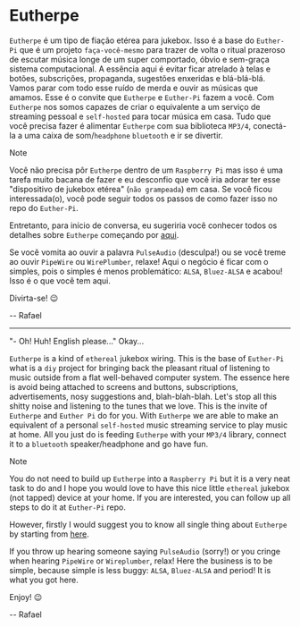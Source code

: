 # Eutherpe

`Eutherpe` é um tipo de fiação etérea para jukebox. Isso é a base do `Euther-Pi` que é um projeto `faça-você-mesmo` para
trazer de volta o ritual prazeroso de escutar música longe de um super comportado, óbvio e sem-graça sistema computacional.
A essência aqui é evitar ficar atrelado à telas e botões, subscrições, propaganda, sugestões enxeridas e blá-blá-blá. Vamos
parar com todo esse ruído de merda e ouvir as músicas que amamos. Esse é o convite que `Eutherpe` e `Euther-Pi` fazem
a você. Com `Eutherpe` nos somos capazes de criar o equivalente a um serviço de streaming pessoal e `self-hosted` para tocar
música em casa. Tudo que você precisa fazer é alimentar `Eutherpe` com sua biblioteca `MP3/4`, conectá-la a uma caixa de
som/`headphone` `bluetooth` e ir se divertir.

> [!NOTE]
> Você não precisa pôr `Eutherpe` dentro de um `Raspberry Pi` mas isso é uma tarefa muito bacana de fazer e eu desconfio que
> você iria adorar ter esse "dispositivo de jukebox etérea" (`não grampeada`) em casa. Se você ficou interessada(o), você pode
> seguir todos os passos de como fazer isso no repo do `Euther-Pi`.
>
> Entretanto, para início de conversa, eu sugeriria você conhecer todos os detalhes sobre `Eutherpe` começando por [aqui](doc/MANUAL-PT.md).
>
> Se você vomita ao ouvir a palavra `PulseAudio` (desculpa!) ou se você treme ao ouvir `PipeWire` ou `WirePlumber`,
> relaxe! Aqui o negócio é ficar com o simples, pois o simples é menos problemático:
> `ALSA`, `Bluez-ALSA` e acabou! Isso é o que você tem aqui.

Divirta-se! :wink:

-- Rafael

---

"- Oh! Huh! English please..." Okay...

`Eutherpe` is a kind of `ethereal` jukebox wiring. This is the base of `Euther-Pi` what is a `diy` project for bringing back
the pleasant ritual of listening to music outside from a flat well-behaved computer system. The essence here is avoid being
attached to screens and buttons, subscriptions, advertisements, nosy suggestions and, blah-blah-blah. Let's stop all this shitty
noise and listening to the tunes that we love. This is the invite of `Eutherpe` and `Euther Pi`  do for you. With `Eutherpe` we are
able to make an equivalent of a personal `self-hosted` music streaming service to play music at home. All you just do is feeding
`Eutherpe` with your `MP3/4` library, connect it to a `bluetooth` speaker/headphone and go have fun.

> [!NOTE]
> You do not need to build up `Eutherpe` into a `Raspberry Pi` but it is a very neat task to do and I hope you would love to have
> this nice little `ethereal` jukebox (not tapped) device at your home. If you are interested, you can follow up all steps to do it
> at `Euther-Pi` repo.
>
> However, firstly I would suggest you to know all single thing about `Eutherpe` by starting from [here](doc/MANUAL-EN.md).
>
> If you throw up hearing someone saying `PulseAudio` (sorry!) or you cringe when hearing `PipeWire` or `Wireplumber`,
> relax! Here the business is to be simple, because simple is less buggy: `ALSA`, `Bluez-ALSA` and period! It is what you got here.

Enjoy! :wink:

-- Rafael
